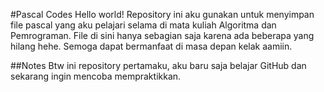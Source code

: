 #Pascal Codes
Hello world!
Repository ini aku gunakan untuk menyimpan file
pascal yang aku pelajari selama di mata kuliah
Algoritma dan Pemrograman. File di sini hanya 
sebagian saja karena ada beberapa yang hilang hehe.
Semoga dapat bermanfaat di masa depan kelak aamiin.

##Notes
Btw ini repository pertamaku, aku baru saja belajar 
GitHub dan sekarang ingin mencoba mempraktikkan. 